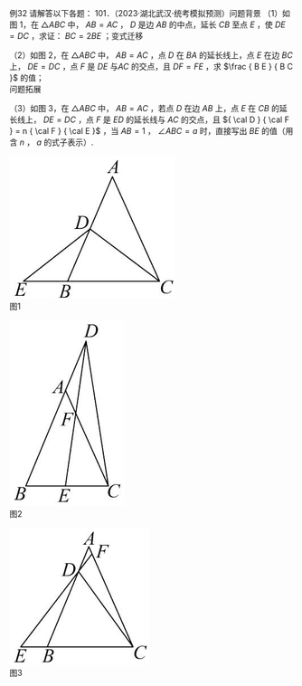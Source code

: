 例32 请解答以下各题： 101．（2023·湖北武汉·统考模拟预测）问题背景
（1）如图 1，在 ${ \triangle A B C }$ 中， $A B = A C$ ， $D$ 是边 $A B$ 的中点，延长 $C B$ 至点 $E$ ，使 $D E = D C$ ，求证： $B C = 2 B E$ ；变式迁移

（2）如图 2，在 ${ \triangle A B C }$ 中， $A B = A C$ ，点 $D$ 在 $B A$ 的延长线上，点 $E$ 在边 $B C$ 上， $D E = D C$ ，点 $F$ 是 $D E$ 与$A C$ 的交点，且 $D F = F E$ ，求 $\frac { B E } { B C }$ 的值；  
问题拓展

（3）如图 3，在 ${ \triangle A B C }$ 中， $A B = A C$ ，若点 $D$ 在边 $A B$ 上，点 $E$ 在 $C B$ 的延长线上， $D E = D C$ ，点 $F$ 是 $E D$ 的延长线与 $A C$ 的交点，且 ${ \cal D } { \cal F } = n { \cal F } { \cal E }$ ，当 $A B = 1$ ， $\angle A B C = a$ 时，直接写出 $B E$ 的值（用含 $n$ ， $a$ 的式子表示）.

![](<../../qs_image_DB/专题1-2_一文吃透相似三角形12个模型·共14类题型（解析版）/08987285a4c42bc55e55050cf99f8abf1236787a19c0b7659e0b82675db10199.jpg>)  
图1

![](<../../qs_image_DB/专题1-2_一文吃透相似三角形12个模型·共14类题型（解析版）/965c4fbb386cdfa1a4de7c9237ab0b1e0b62db5e005cb7e3ee35b04cb8c5585b.jpg>)  
图2

![](<../../qs_image_DB/专题1-2_一文吃透相似三角形12个模型·共14类题型（解析版）/5ecdf343cceabb3f2ac974342ec0a22ac930acf4c3595df5ec036326a7b434df.jpg>)  
图3
